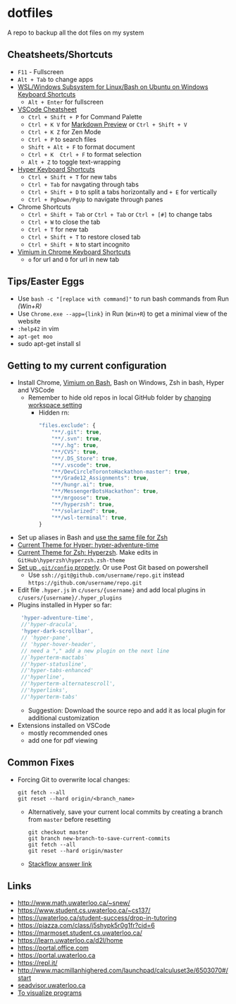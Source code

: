 # dotfiles

A repo to backup all the dot files on my system

## Cheatsheets/Shortcuts

* `F11` - Fullscreen
* `Alt + Tab` to change apps
* [WSL/Windows Subsystem for Linux/Bash on Ubuntu on Windows Keyboard Shortcuts](https://technet.microsoft.com/library/mt427362.aspx)
  * `Alt + Enter` for fullscreen
* [VSCode Cheatsheet](https://code.visualstudio.com/shortcuts/keyboard-shortcuts-windows.pdf)
  * `Ctrl + Shift + P` for Command Palette
  * `Ctrl + K V` for [Markdown Preview](https://code.visualstudio.com/docs/languages/markdown#_markdown-preview) or `Ctrl + Shift + V`
  * `Ctrl + K Z` for Zen Mode
  * `Ctrl + P` to search files
  * `Shift + Alt + F` to format document
  * `Ctrl + K  Ctrl + F` to format selection
  * `Alt + Z` to toggle text-wrapping
* [Hyper Keyboard Shortcuts](https://github.com/iamstarkov/hyper-keymap/blob/master/src/default-keymap.js)
  * `Ctrl + Shift + T` for new tabs
  * `Ctrl + Tab` for navgating through tabs
  * `Ctrl + Shift + D`  to split a tabs horizontally and  `+ E` for vertically
  * `Ctrl + PgDown/PgUp` to navigate through panes
* Chrome Shortcuts
  * `Ctrl + Shift + Tab` or `Ctrl + Tab` or `Ctrl + [#]` to change tabs
  * `Ctrl + W` to close the tab
  * `Ctrl + T` for new tab
  * `Ctrl + Shift + T` to restore closed tab
  * `Ctrl + Shift + N` to start incognito
* [Vimium in Chrome Keyboard Shortcuts](https://github.com/philc/vimium#keyboard-bindings)
  * `o` for url and `O` for url in new tab

## Tips/Easter Eggs

* Use `bash -c "[replace with command]"` to run bash commands from Run *(Win+R)*
* Use `Chrome.exe --app={link}` in Run (`Win+R`) to get a minimal view of the website
* `:help42` in vim
* `apt-get moo`
* sudo apt-get install sl

## Getting to my current configuration

* Install Chrome, [Vimium on Bash](https://chrome.google.com/webstore/detail/vimium/dbepggeogbaibhgnhhndojpepiihcmeb?utm_source=chrome-app-launcher-info-dialog), Bash on Windows, Zsh in bash, Hyper and VSCode
  * Remember to hide old repos in local GitHub folder by [changing workspace setting](https://code.visualstudio.com/docs/getstarted/settings)
    * Hidden rn:
      ``` javascript
      "files.exclude": {
          "**/.git": true,
          "**/.svn": true,
          "**/.hg": true,
          "**/CVS": true,
          "**/.DS_Store": true,
          "**/.vscode": true,
          "**/DevCircleTorontoHackathon-master": true,
          "**/Grade12_Assignments": true,
          "**/hungr.ai": true,
          "**/MessengerBotsHackathon": true,
          "**/mrgoose": true,
          "**/hyperzsh": true,
          "**/solarized": true,
          "**/wsl-terminal": true,
      }
      ```
* Set up aliases in Bash and [use the same file for Zsh](https://askubuntu.com/questions/31216/setting-up-aliases-in-zsh)
* [Current Theme for Hyper: hyper-adventure-time](https://www.npmjs.com/package/hyper-adventure-time)
* [Current Theme for Zsh: Hyperzsh](https://www.npmjs.com/package/hyperzsh). Make edits in `GitHub\hyperzsh\hyperzsh.zsh-theme`
* [Set up `.git/config` properly](https://stackoverflow.com/questions/7773181/git-keeps-prompting-me-for-password). Or use Post Git based on powershell
  * Use `ssh://git@github.com/username/repo.git` instead `https://github.com/username/repo.git`
* Edit file `.hyper.js` in `c/users/{username}` and add local plugins in `c/users/{username}/.hyper_plugins`
* Plugins installed in Hyper so far:
   ``` javascript
    'hyper-adventure-time',
    //'hyper-dracula',
    'hyper-dark-scrollbar',
    // 'hyper-pane',
    // 'hyper-hover-header',
    // need a "," add a new plugin on the next line
    //`hyperterm-mactabs`
    //'hyper-statusline',
    //'hyper-tabs-enhanced'
    //'hyperline',
    //'hyperterm-alternatescroll',
    //'hyperlinks',
    //'hyperterm-tabs'
    ```
  * Suggestion: Download the source repo and add it as local plugin for additional customization
* Extensions installed on VSCode
  * mostly recommended ones
  * add one for pdf viewing

## Common Fixes

* Forcing Git to overwrite local changes:
  ``` git
  git fetch --all
  git reset --hard origin/<branch_name>
  ```
  * Alternatively, save your current local commits by creating a branch from `master` before resetting
    ``` git
    git checkout master
    git branch new-branch-to-save-current-commits
    git fetch --all
    git reset --hard origin/master
    ```
  * [Stackflow answer link](https://stackoverflow.com/questions/1125968/how-do-i-force-git-pull-to-overwrite-local-files)

## Links

* http://www.math.uwaterloo.ca/~snew/
* https://www.student.cs.uwaterloo.ca/~cs137/
* https://uwaterloo.ca/student-success/drop-in-tutoring
* https://piazza.com/class/j5shypk5r0g1fr?cid=6
* https://marmoset.student.cs.uwaterloo.ca/
* https://learn.uwaterloo.ca/d2l/home
* https://portal.office.com
* https://portal.uwaterloo.ca 
* https://repl.it/
* http://www.macmillanhighered.com/launchpad/calculuset3e/6503070#/start
* [seadvisor.uwaterloo.ca](https://cambridge.uwaterloo.ca/advisor/AdvisorServlet;jsessionid=3B4FD9685B0CCFB5A3562777CB9C17C9)
* [To visualize programs](http://pythontutor.com/c.html#mode=edit)

